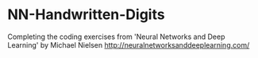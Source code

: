 # NN-Handwritten-Digits

Completing the coding exercises from 'Neural Networks and Deep Learning' by Michael Nielsen
http://neuralnetworksanddeeplearning.com/
